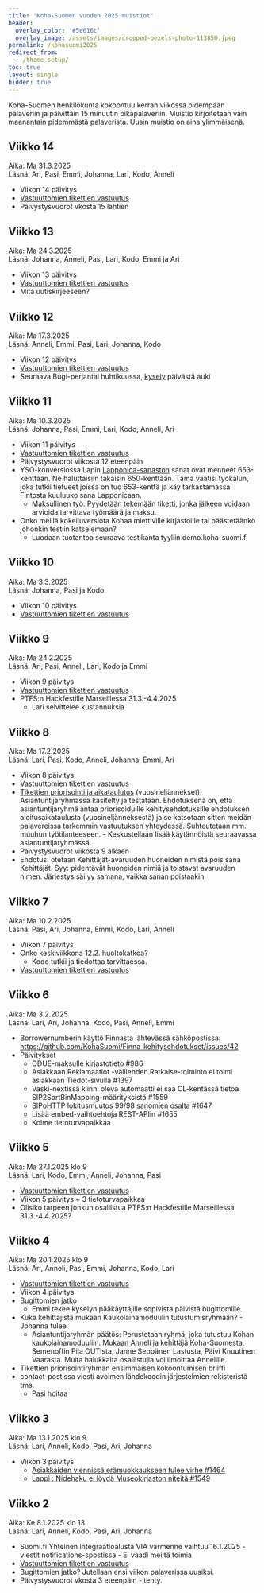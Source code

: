```yaml
---
title: 'Koha-Suomen vuoden 2025 muistiot'
header:
  overlay_color: '#5e616c'
  overlay_image: /assets/images/cropped-pexels-photo-113850.jpeg
permalink: /kohasuomi2025
redirect_from:
  - /theme-setup/
toc: true
layout: single
hidden: true
---
```


Koha-Suomen henkilökunta kokoontuu kerran viikossa pidempään palaveriin ja päivittäin 15 minuutin pikapalaveriin. Muistio kirjoitetaan vain maanantain pidemmästä palaverista. Uusin muistio on aina ylimmäisenä.

## Viikko 14

Aika: Ma 31.3.2025<br />
Läsnä: Ari, Pasi, Emmi, Johanna, Lari, Kodo, Anneli

* Viikon 14 päivitys
* [Vastuuttomien tikettien vastuutus](https://github.com/issues?q=is%3Aopen+is%3Aissue+user%3AKohaSuomi+archived%3Afalse+sort%3Aupdated-desc+no%3AAssignee+-repo%3AKohaSuomi%2FBugiton+-repo%3AKohaSuomi%2FFinna-kehitysehdotukset)
* Päivystysvuorot vkosta 15 lähtien


## Viikko 13

Aika: Ma 24.3.2025<br />
Läsnä: Johanna, Anneli, Pasi, Lari, Kodo, Emmi ja Ari

* Viikon 13 päivitys
* [Vastuuttomien tikettien vastuutus](https://github.com/issues?q=is%3Aopen+is%3Aissue+user%3AKohaSuomi+archived%3Afalse+sort%3Aupdated-desc+no%3AAssignee+-repo%3AKohaSuomi%2FBugiton+-repo%3AKohaSuomi%2FFinna-kehitysehdotukset)
* Mitä uutiskirjeeseen?

## Viikko 12

Aika: Ma 17.3.2025<br />
Läsnä: Anneli, Emmi, Pasi, Lari, Johanna, Kodo

* Viikon 12 päivitys
* [Vastuuttomien tikettien vastuutus](https://github.com/issues?q=is%3Aopen+is%3Aissue+user%3AKohaSuomi+archived%3Afalse+sort%3Aupdated-desc+no%3AAssignee+-repo%3AKohaSuomi%2FBugiton+-repo%3AKohaSuomi%2FFinna-kehitysehdotukset)
* Seuraava Bugi-perjantai huhtikuussa, [kysely](https://doodle.com/group-poll/participate/b4Vgm12e) päivästä auki

## Viikko 11

Aika: Ma 10.3.2025<br />
Läsnä: Johanna, Pasi, Emmi, Lari, Kodo, Anneli, Ari

* Viikon 11 päivitys
* [Vastuuttomien tikettien vastuutus](https://github.com/issues?q=is%3Aopen+is%3Aissue+user%3AKohaSuomi+archived%3Afalse+sort%3Aupdated-desc+no%3AAssignee+-repo%3AKohaSuomi%2FBugiton+-repo%3AKohaSuomi%2FFinna-kehitysehdotukset)
* Päivystysvuorot viikosta 12 eteenpäin
* YSO-konversiossa Lapin [Lapponica-sanaston](https://finto.fi/lapponica/fi/) sanat ovat menneet 653-kenttään. Ne haluttaisiin takaisin 650-kenttään. Tämä vaatisi työkalun, joka tutkii tietueet joissa on tuo 653-kenttä ja käy tarkastamassa Fintosta kuuluuko sana Lapponicaan.
  * Maksullinen työ. Pyydetään tekemään tiketti, jonka jälkeen voidaan arvioida tarvittava työmäärä ja maksu.
* Onko meillä kokeiluversiota Kohaa miettiville kirjastoille tai päästetäänkö johonkin testiin katselemaan?
  * Luodaan tuotantoa seuraava testikanta tyyliin demo.koha-suomi.fi

## Viikko 10

Aika: Ma 3.3.2025<br />
Läsnä: Johanna, Pasi ja Kodo

* Viikon 10 päivitys
* [Vastuuttomien tikettien vastuutus](https://github.com/issues?q=is%3Aopen+is%3Aissue+user%3AKohaSuomi+archived%3Afalse+sort%3Aupdated-desc+no%3AAssignee+-repo%3AKohaSuomi%2FBugiton+-repo%3AKohaSuomi%2FFinna-kehitysehdotukset)

## Viikko 9

Aika: Ma 24.2.2025<br />
Läsnä: Ari, Pasi, Anneli, Lari, Kodo ja Emmi

* Viikon 9 päivitys
* [Vastuuttomien tikettien vastuutus](https://github.com/issues?q=is%3Aopen+is%3Aissue+user%3AKohaSuomi+archived%3Afalse+sort%3Aupdated-desc+no%3AAssignee+-repo%3AKohaSuomi%2FBugiton+-repo%3AKohaSuomi%2FFinna-kehitysehdotukset)
* PTFS:n Hackfestille Marseillessa 31.3.-4.4.2025
  * Lari selvittelee kustannuksia

## Viikko 8

Aika: Ma 17.2.2025<br />
Läsnä: Lari, Pasi, Kodo, Anneli, Johanna, Emmi, Ari

* Viikon 8 päivitys
* [Vastuuttomien tikettien vastuutus](https://github.com/issues?q=is%3Aopen+is%3Aissue+user%3AKohaSuomi+archived%3Afalse+sort%3Aupdated-desc+no%3AAssignee+-repo%3AKohaSuomi%2FBugiton+-repo%3AKohaSuomi%2FFinna-kehitysehdotukset)
* [Tikettien priorisointi ja aikataulutus](https://github.com/KohaSuomi/Koha/wiki/Tikettien-priorisointi) (vuosineljännekset). Asiantuntijaryhmässä käsitelty ja testataan. Ehdotuksena on, että asiantuntijaryhmä antaa priorisoiduille kehitysehdotuksille ehdotuksen aloitusaikataulusta (vuosineljänneksestä) ja se katsotaan sitten meidän palavereissa tarkemmin vastuutuksen yhteydessä. Suhteutetaan mm. muuhun työtilanteeseen. - Keskustellaan lisää käytännöistä seuraavassa asiantuntijaryhmässä.
* Päivystysvuorot viikosta 9 alkaen
* Ehdotus: otetaan Kehittäjät-avaruuden huoneiden nimistä pois sana Kehittäjät. Syy: pidentävät huoneiden nimiä ja toistavat  avaruuden nimen. Järjestys säilyy samana, vaikka sanan poistaakin.

## Viikko 7

Aika: Ma 10.2.2025<br />
Läsnä: Pasi, Ari, Johanna, Emmi, Kodo, Lari, Anneli

* Viikon 7 päivitys
* Onko keskiviikkona 12.2. huoltokatkoa?
  * Kodo tutkii ja tiedottaa tarvittaessa.
* [Vastuuttomien tikettien vastuutus](https://github.com/issues?q=is%3Aopen+is%3Aissue+user%3AKohaSuomi+archived%3Afalse+sort%3Aupdated-desc+no%3AAssignee+-repo%3AKohaSuomi%2FBugiton+-repo%3AKohaSuomi%2FFinna-kehitysehdotukset)

## Viikko 6

Aika: Ma 3.2.2025<br />
Läsnä: Lari, Ari, Johanna, Kodo, Pasi, Anneli, Emmi

* Borrowernumberin käyttö Finnasta lähtevässä sähköpostissa: https://github.com/KohaSuomi/Finna-kehitysehdotukset/issues/42
* Päivitykset
  * ODUE-maksulle kirjastotieto #986
  * Asiakkaan Reklamaatiot -välilehden Ratkaise-toiminto ei toimi asiakkaan Tiedot-sivulla #1397
  * Vaski-nextissä kiinni oleva automaatti ei saa CL-kentässä tietoa SIP2SortBinMapping-määrityksistä #1559
  * SIPoHTTP lokitusmuutos 99/98 sanomien osalta #1647
  * Lisää embed-vaihtoehtoja REST-APIin #1655
  * Kolme tietoturvapaikkaa
  
## Viikko 5

Aika: Ma 27.1.2025 klo 9<br />
Läsnä: Lari, Kodo, Emmi, Anneli, Johanna, Pasi

* [Vastuuttomien tikettien vastuutus](https://github.com/issues?q=is%3Aopen+is%3Aissue+user%3AKohaSuomi+archived%3Afalse+sort%3Aupdated-desc+no%3AAssignee+-repo%3AKohaSuomi%2FBugiton+-repo%3AKohaSuomi%2FFinna-kehitysehdotukset)
* Viikon 5 päivitys + 3 tietoturvapaikkaa
* Olisiko tarpeen jonkun osallistua PTFS:n Hackfestille Marseillessa 31.3.-4.4.2025?

## Viikko 4

Aika: Ma 20.1.2025 klo 9<br />
Läsnä: Ari, Anneli, Pasi, Emmi, Johanna, Kodo, Lari

* [Vastuuttomien tikettien vastuutus](https://github.com/issues?q=is%3Aopen+is%3Aissue+user%3AKohaSuomi+archived%3Afalse+sort%3Aupdated-desc+no%3AAssignee+-repo%3AKohaSuomi%2FBugiton+-repo%3AKohaSuomi%2FFinna-kehitysehdotukset)
* Viikon 4 päivitys
* Bugittomien jatko
  * Emmi tekee kyselyn pääkäyttäjille sopivista päivistä bugittomille.
* Kuka kehittäjistä mukaan Kaukolainamoduulin tutustumisryhmään? - Johanna tulee
  * Asiantuntijaryhmän päätös: Perustetaan ryhmä, joka tutustuu Kohan kaukolainamoduuliin. Mukaan Anneli ja kehittäjä Koha-Suomesta, Semenoffin Piia OUTIsta, Janne Seppänen Lastusta, Päivi Knuutinen Vaarasta. Muita halukkaita osallistujia voi ilmoittaa Annelille. 
* Tikettien priorisointiryhmän ensimmäisen kokoontumisen briiffi
* contact-postissa viesti avoimen lähdekoodin järjestelmien rekisteristä tms.
  * Pasi hoitaa 


## Viikko 3

Aika: Ma 13.1.2025 klo 9<br />
Läsnä: Lari, Anneli, Kodo, Pasi, Ari, Johanna

* Viikon 3 päivitys
  * [Asiakkaiden viennissä erämuokkaukseen tulee virhe #1464](https://github.com/KohaSuomi/Koha/issues/1464)
  * [Lappi : Nidehaku ei löydä Museokirjaston niteitä #1549](https://github.com/KohaSuomi/Koha/issues/1549) 


## Viikko 2

Aika: Ke 8.1.2025 klo 13<br />
Läsnä: Lari, Anneli, Kodo, Pasi, Ari, Johanna

* Suomi.fi Yhteinen integraatioalusta VIA varmenne vaihtuu 16.1.2025 - viestit notifications-spostissa - Ei vaadi meiltä toimia
* [Vastuuttomien tikettien vastuutus](https://github.com/issues?q=is%3Aopen+is%3Aissue+user%3AKohaSuomi+archived%3Afalse+sort%3Aupdated-desc+no%3AAssignee+-repo%3AKohaSuomi%2FBugiton+-repo%3AKohaSuomi%2FFinna-kehitysehdotukset)
* Bugittomien jatko? Jutellaan ensi viikon palaverissa uusiksi.
* Päivystysvuorot vkosta 3 eteenpäin - tehty.
